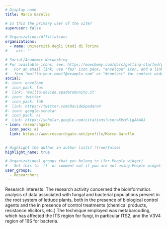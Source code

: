```yaml
---
# Display name
title: Marco Garello

# Is this the primary user of the site?
superuser: false

# Organizations/Affiliations
organizations:
  - name: Università degli Studi di Torino
#    url: ''

# Social/Academic Networking
# For available icons, see: https://wowchemy.com/docs/getting-started/page-builder/#icons
#   For an email link, use "fas" icon pack, "envelope" icon, and a link in the
#   form "mailto:your-email@example.com" or "#contact" for contact widget.
social:
#- icon: envelope
#  icon_pack: fas
#  link: 'mailto:davide.spadaro@unito.it' 
#- icon: twitter
#  icon_pack: fab
#  link: https://twitter.com/DavideSpadaro4
#- icon: google-scholar
#  icon_pack: ai
#  link: https://scholar.google.com/citations?user=XVcM-LgAAAAJ
- icon: researchgate
  icon_pack: ai
  link: https://www.researchgate.net/profile/Marco-Garello
  

# Highlight the author in author lists? (true/false)
highlight_name: true

# Organizational groups that you belong to (for People widget)
#   Set this to `[]` or comment out if you are not using People widget.
user_groups:
  - Researchers
---
```


Research interests: The research activity concerned the bioinformatics analysis of data associated with fungal and bacterial populations present in the root system of lettuce plants, both in the presence of biological control agents and the in presence of control treatments (chemical products, resistance elicitors, etc.) The technique employed was metabarcoding, which has affected the ITS region for fungi, in particular ITS2, and the V3V4 region of 16S for bacteria.
